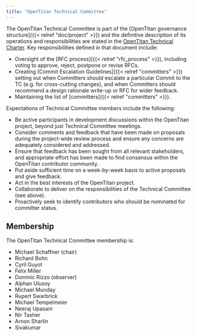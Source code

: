 ```yaml
---
title: "OpenTitan Technical Committee"
---
```


The OpenTitan Technical Committee is part of the [OpenTitan governance structure]({{< relref "doc/project" >}}) and the definitive description of its operations and responsibilities are stated in the [OpenTitan Technical Charter](https://static.opentitan.org/technical-charter.pdf).
Key responsibilities defined in that document include:
* Oversight of the [RFC process]({{< relref "rfc_process" >}}), including voting to approve, reject, postpone or revise RFCs.
* Creating [Commit Escalation Guidelines]({{< relref "committers" >}}) setting out when Committers should escalate a particular Commit to the TC (e.g. for cross-cutting changes), and when Committers should recommend a design rationale write-up or RFC for wider feedback.
* Maintaining the list of [committers]({{< relref "committers" >}}).

Expectations of Technical Committee members include the following:
* Be active participants in development discussions within the OpenTitan project, beyond just Technical Committee meetings.
* Consider comments and feedback that have been made on proposals during the project-wide review process and ensure any concerns are adequately considered and addressed.
* Ensure that feedback has been sought from all relevant stakeholders, and appropriate effort has been made to find consensus within the OpenTitan contributor community.
* Put aside sufficient time on a week-by-week basis to active proposals and give feedback.
* Act in the best interests of the OpenTitan project.
* Collaborate to deliver on the responsibilities of the Technical Committee (see above).
* Proactively seek to identify contributors who should be nominated for committer status.

## Membership
The OpenTitan Technical Committee membership is:
* Michael Schaffner (chair)
* Richard Bohn
* Cyril Guyot
* Felix Miller
* Dominic Rizzo (observer)
* Alphan Ulusoy
* Michael Munday
* Rupert Swarbrick
* Michael Tempelmeier
* Neeraj Upasani
* Nir Tasher
* Arnon Sharlin
* Sivakumar
